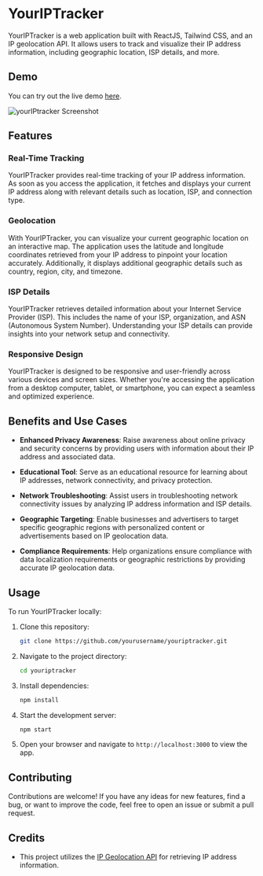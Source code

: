 # YourIPTracker

YourIPTracker is a web application built with ReactJS, Tailwind CSS, and an IP geolocation API. It allows users to track and visualize their IP address information, including geographic location, ISP details, and more.

## Demo

You can try out the live demo [here](https://youriptracker.netlify.app/).

![yourIPtracker Screenshot](https://github.com/ghsharma/yourIPtracker/assets/95496933/1f613414-eede-4579-9d91-a4a466b1563e)

## Features

### Real-Time Tracking

YourIPTracker provides real-time tracking of your IP address information. As soon as you access the application, it fetches and displays your current IP address along with relevant details such as location, ISP, and connection type.

### Geolocation

With YourIPTracker, you can visualize your current geographic location on an interactive map. The application uses the latitude and longitude coordinates retrieved from your IP address to pinpoint your location accurately. Additionally, it displays additional geographic details such as country, region, city, and timezone.

### ISP Details

YourIPTracker retrieves detailed information about your Internet Service Provider (ISP). This includes the name of your ISP, organization, and ASN (Autonomous System Number). Understanding your ISP details can provide insights into your network setup and connectivity.

### Responsive Design

YourIPTracker is designed to be responsive and user-friendly across various devices and screen sizes. Whether you're accessing the application from a desktop computer, tablet, or smartphone, you can expect a seamless and optimized experience.

## Benefits and Use Cases

- **Enhanced Privacy Awareness**: Raise awareness about online privacy and security concerns by providing users with information about their IP address and associated data.

- **Educational Tool**: Serve as an educational resource for learning about IP addresses, network connectivity, and privacy protection.

- **Network Troubleshooting**: Assist users in troubleshooting network connectivity issues by analyzing IP address information and ISP details.

- **Geographic Targeting**: Enable businesses and advertisers to target specific geographic regions with personalized content or advertisements based on IP geolocation data.

- **Compliance Requirements**: Help organizations ensure compliance with data localization requirements or geographic restrictions by providing accurate IP geolocation data.


## Usage

To run YourIPTracker locally:

1. Clone this repository:

   ```bash
   git clone https://github.com/yourusername/youriptracker.git
   ```

2. Navigate to the project directory:

   ```bash
   cd youriptracker
   ```

3. Install dependencies:

   ```bash
   npm install
   ```

4. Start the development server:

   ```bash
   npm start
   ```

5. Open your browser and navigate to `http://localhost:3000` to view the app.

## Contributing

Contributions are welcome! If you have any ideas for new features, find a bug, or want to improve the code, feel free to open an issue or submit a pull request.

## Credits

- This project utilizes the [IP Geolocation API](https://example.com/ip-geolocation-api) for retrieving IP address information.
